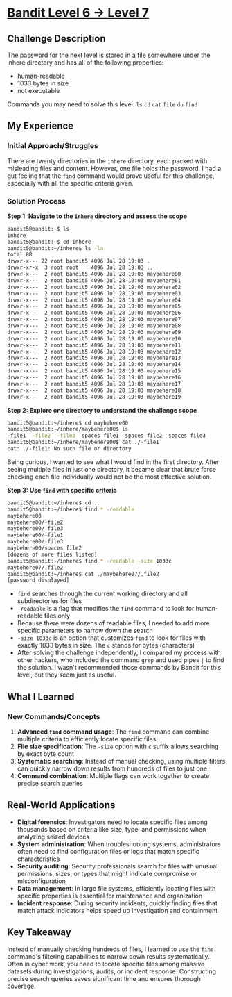 # [Bandit Level 6 → Level 7](https://overthewire.org/wargames/bandit/bandit6.html)

## Challenge Description
The password for the next level is stored in a file somewhere under the inhere directory and has all of the following properties:

- human-readable
- 1033 bytes in size
- not executable

Commands you may need to solve this level:
`ls` `cd` `cat` `file` `du` `find`

## My Experience

### Initial Approach/Struggles
There are twenty directories in the `inhere` directory, each packed with misleading files and content. However, one file holds the password. I had a gut feeling that the `find` command would prove useful for this challenge, especially with all the specific criteria given.

### Solution Process

**Step 1: Navigate to the `inhere` directory and assess the scope**
```bash
bandit5@bandit:~$ ls
inhere
bandit5@bandit:~$ cd inhere
bandit5@bandit:~/inhere$ ls -la
total 88
drwxr-x--- 22 root bandit5 4096 Jul 28 19:03 .
drwxr-xr-x  3 root root    4096 Jul 28 19:03 ..
drwxr-x---  2 root bandit5 4096 Jul 28 19:03 maybehere00
drwxr-x---  2 root bandit5 4096 Jul 28 19:03 maybehere01
drwxr-x---  2 root bandit5 4096 Jul 28 19:03 maybehere02
drwxr-x---  2 root bandit5 4096 Jul 28 19:03 maybehere03
drwxr-x---  2 root bandit5 4096 Jul 28 19:03 maybehere04
drwxr-x---  2 root bandit5 4096 Jul 28 19:03 maybehere05
drwxr-x---  2 root bandit5 4096 Jul 28 19:03 maybehere06
drwxr-x---  2 root bandit5 4096 Jul 28 19:03 maybehere07
drwxr-x---  2 root bandit5 4096 Jul 28 19:03 maybehere08
drwxr-x---  2 root bandit5 4096 Jul 28 19:03 maybehere09
drwxr-x---  2 root bandit5 4096 Jul 28 19:03 maybehere10
drwxr-x---  2 root bandit5 4096 Jul 28 19:03 maybehere11
drwxr-x---  2 root bandit5 4096 Jul 28 19:03 maybehere12
drwxr-x---  2 root bandit5 4096 Jul 28 19:03 maybehere13
drwxr-x---  2 root bandit5 4096 Jul 28 19:03 maybehere14
drwxr-x---  2 root bandit5 4096 Jul 28 19:03 maybehere15
drwxr-x---  2 root bandit5 4096 Jul 28 19:03 maybehere16
drwxr-x---  2 root bandit5 4096 Jul 28 19:03 maybehere17
drwxr-x---  2 root bandit5 4096 Jul 28 19:03 maybehere18
drwxr-x---  2 root bandit5 4096 Jul 28 19:03 maybehere19
```

**Step 2: Explore one directory to understand the challenge scope**
```bash
bandit5@bandit:~/inhere$ cd maybehere00
bandit5@bandit:~/inhere/maybehere00$ ls
-file1  -file2  -file3  spaces file1  spaces file2  spaces file3
bandit5@bandit:~/inhere/maybehere00$ cat ./-file1
cat: ./-file1: No such file or directory
```

Being curious, I wanted to see what I would find in the first directory. After seeing multiple files in just one directory, it became clear that brute force checking each file individually would not be the most effective solution.

**Step 3: Use `find` with specific criteria**
```bash
bandit5@bandit:~/inhere$ cd ..
bandit5@bandit:~/inhere$ find * -readable
maybehere00
maybehere00/-file2
maybehere00/.file3
maybehere00/-file1
maybehere00/-file3
maybehere00/spaces file2
[dozens of more files listed]
bandit5@bandit:~/inhere$ find * -readable -size 1033c
maybehere07/.file2
bandit5@bandit:~/inhere$ cat ./maybehere07/.file2
[password displayed]
```

- `find` searches through the current working directory and all subdirectories for files
- `-readable` is a flag that modifies the `find` command to look for human-readable files only
- Because there were dozens of readable files, I needed to add more specific parameters to narrow down the search
- `-size 1033c` is an option that customizes `find` to look for files with exactly 1033 bytes in size. The `c` stands for bytes (characters)
- After solving the challenge independently, I compared my process with other hackers, who included the command `grep` and used pipes `|` to find the solution. I wasn't recommended those commands by Bandit for this level, but they seem just as useful.

## What I Learned

### New Commands/Concepts
1. **Advanced `find` command usage**: The `find` command can combine multiple criteria to efficiently locate specific files
2. **File size specification**: The `-size` option with `c` suffix allows searching by exact byte count
3. **Systematic searching**: Instead of manual checking, using multiple filters can quickly narrow down results from hundreds of files to just one
4. **Command combination**: Multiple flags can work together to create precise search queries

## Real-World Applications
- **Digital forensics**: Investigators need to locate specific files among thousands based on criteria like size, type, and permissions when analyzing seized devices
- **System administration**: When troubleshooting systems, administrators often need to find configuration files or logs that match specific characteristics
- **Security auditing**: Security professionals search for files with unusual permissions, sizes, or types that might indicate compromise or misconfiguration
- **Data management**: In large file systems, efficiently locating files with specific properties is essential for maintenance and organization
- **Incident response**: During security incidents, quickly finding files that match attack indicators helps speed up investigation and containment

## Key Takeaway
Instead of manually checking hundreds of files, I learned to use the `find` command's filtering capabilities to narrow down results systematically. Often in cyber work, you need to locate specific files among massive datasets during investigations, audits, or incident response. Constructing precise search queries saves significant time and ensures thorough coverage.

